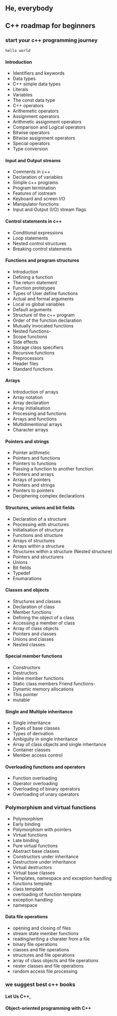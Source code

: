 ## He, everybody
## C++ roadmap for beginners

### start your c++ programming journey

`` hello world ``


#### Introduction
- Identifiers and keywords
- Data types
- C++ simple data types
- Literals
- Variables
- The const data type
- C++ operators 
- Arithemetic operators
- Assignment operators
- Arithmetic assignment operators
- Comparison and Logical operators
- Bitwise operators
- Bitwise assignment operators
- Special operators
- Type conversion

#### Input and Output streams

- Comments in c++
- Declaration of variables
- Simple c++ programs
- Program termination
- Features of iostream
- Keyboard and screen I/O
- Manipulator functions
- Input and Output (I/O) stream flags

#### Control statements in c++
- Conditional expressions
- Loop statements
- Nested control structures
- Breaking control statements

#### Functions and program structures
- Introduction
- Defining a function
- The return statement
- Function prototypes
- Types of User define functions
- Actual and formal arguments
- Local vs global variables
- Default arguments
- Structure of the c++ program
- Order of the function declaration
- Mutually invocated functions
- Nested functions- 
- Scope functions
- Side effects
- Storage class specifiers
- Recursive functions
- Preprocessors
- Header files
- Standard functions

#### Arrays
- Introduction of arrays
- Array notation
- Array declaration
- Array initialisation
- Processing and functions
- Arrays and functions
- Multidimentional arrays
- Character arrays

#### Pointers and strings
- Pointer arithmetic
- Pointers and functions
- Pointers to functions 
- Passing a function to another function
- Pointers and arrays
- Arrays of pointers
- Pointers and strings
- Pointers to pointers
- Deciphering complex declarations

#### Structures, unions and bit fields
- Declaration of a structure
- Processing with structures
- Initialisation of structure
- Functions and structure
- Arrays of structures
- Arrays within a structure
- Structures within a structure (Nested structure)
- Pointers and structurers
- Unions
- Bit fields
- Typedef
- Enumarations

#### Classes and objects
- Structures and classes
- Declaration of class
- Member functions
- Defining the object of a class
- Accessing a member of class
- Array of class objects
- Pointers and classes
- Unions and classes
- Nested classes

#### Special member functions
- Constructors
- Destructors
- Inline member functions
- Static class members
Friend functions- 
- Dynamic memory allocations
- This pointer
- mutable

#### Single and Multiple inheritance
- Single inheritance
- Types of base classes
- Types of derivation
- Ambiguity in single inheritance
- Array of class objects and single inheritance
- Container classes
- Member access control

#### Overloading functions and operators
- Function overloading
- Operator overloading
- Overloading of binary operators
- Overloading of unary operators

### Polymorphism and virtual functions
- Polymorphism
- Early binding
- Polymorphism with pointers
- Virtual functions
- Late binding
- Pure virtual functions
- Abstract base classes
- Constructors under inheritance
- Destructore under inheritance
- Virtual destructors
- Virtual base classes
- Templates, namespace and exception handling
- functions template
- class template
- overloading of function template
- exception handling
- namespace

#### Data file operations
- opening and closing of files
- stream state member functions
- reading/writing a charater from a file
- binary file operations
- classes and file operations
- structures and file operations
- array of class objects and file operations
- nester classes and file operations
- random access file processing

### we suggest best c++ books

#### Let Us C++,
#### Object-oriented programming with C++
